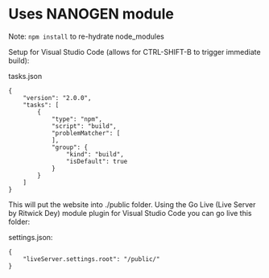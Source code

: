 # Uses NANOGEN module

Note: `npm install` to re-hydrate node\_modules

Setup for Visual Studio Code (allows for CTRL-SHIFT-B to trigger immediate build):

tasks.json
```
{
    "version": "2.0.0",
    "tasks": [
        {
            "type": "npm",
            "script": "build",
            "problemMatcher": [
            ],
            "group": {
                "kind": "build",
                "isDefault": true
            }
        }
    ]
}
```

This will put the website into ./public folder. Using the Go Live (Live Server by Ritwick Dey) module plugin for Visual Studio Code you can go live this folder:

settings.json:
```
{
    "liveServer.settings.root": "/public/"
}
```
